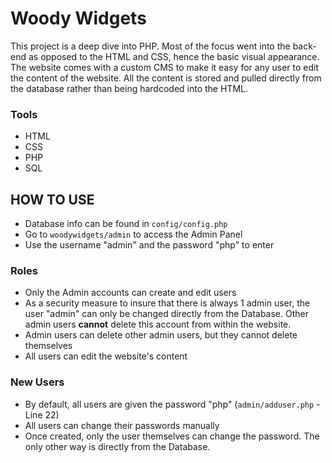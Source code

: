# Woody Widgets

This project is a deep dive into PHP. Most of the focus went into the back-end as opposed to the HTML and CSS, hence the basic visual appearance. The website comes with a custom CMS to make it easy for any user to edit the content of the website. All the content is stored and pulled directly from the database rather than being hardcoded into the HTML.

### Tools

- HTML
- CSS
- PHP
- SQL

## HOW TO USE

- Database info can be found in `config/config.php`
- Go to `woodywidgets/admin` to access the Admin Panel
- Use the username "admin" and the password "php" to enter

### Roles

- Only the Admin accounts can create and edit users
- As a security measure to insure that there is always 1 admin user, the user "admin" can only be changed directly from the Database. Other admin users **cannot** delete this account from within the website.
- Admin users can delete other admin users, but they cannot delete themselves
- All users can edit the website's content

### New Users

- By default, all users are given the password "php" (`admin/adduser.php` - Line 22)
- All users can change their passwords manually
- Once created, only the user themselves can change the password. The only other way is directly from the Database.
